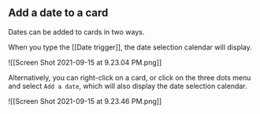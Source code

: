## Add a date to a card

Dates can be added to cards in two ways.

When you type the [[Date trigger]], the date selection calendar will display.

![[Screen Shot 2021-09-15 at 9.23.04 PM.png]]

Alternatively, you can right-click on a card, or click on the three dots menu and select `Add a date`, which will also display the date selection calendar.

![[Screen Shot 2021-09-15 at 9.23.46 PM.png]]